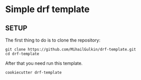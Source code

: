 
# Simple drf template

## SETUP

The first thing to do is to clone the repository:

```shell
git clone https://github.com/MihailGulkin/drf-template.git
cd drf-template
```

After that you need run this template.

```shell
cookiecutter drf-template
```
